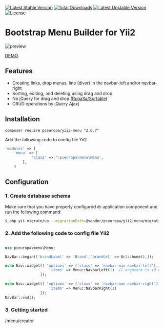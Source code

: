 [![Latest Stable Version](https://poser.pugx.org/pceuropa/yii2-menu/v/stable)](https://packagist.org/packages/pceuropa/yii2-menu) [![Total Downloads](https://poser.pugx.org/pceuropa/yii2-menu/downloads)](https://packagist.org/packages/pceuropa/yii2-menu) [![Latest Unstable Version](https://poser.pugx.org/pceuropa/yii2-menu/v/unstable)](https://packagist.org/packages/pceuropa/yii2-menu) [![License](https://poser.pugx.org/pceuropa/yii2-menu/license)](https://packagist.org/packages/pceuropa/yii2-menu)

Bootstrap Menu Builder for Yii2
============================


![preview](http://pceuropa.net/images/yii2-menu.png)

[DEMO](https://pceuropa.net/menu/creator)

## Features

 * Creating links, drop menus, line (diver) in the navbar-left and/or navbar-right
 * Sorting, editing, and deleting using drag and drop
 * No jQuery for drag and drop ([RubaXa/Sortable](https://github.com/RubaXa/Sortable))
 * CRUD operations by jQuery Ajax)
 
## Installation
```
composer require pceuropa/yii2-menu "2.0.7"
```

Add the following code to config file Yii2
```php
'modules' => [
	'menu' => [
            'class' => '\pceuropa\menu\Menu',
        ],
	]
```

## Configuration

### 1. Create database schema

Make sure that you have properly configured `db` application component and run the following command:

```bash
$ php yii migrate/up --migrationPath=@vendor/pceuropa/yii2-menu/migrations

```


### 2. Add the following code to config file Yii2
```php

use pceuropa\menu\Menu;

NavBar::begin(['brandLabel' => 'Brand','brandUrl' => Url::home(),]);

echo Nav::widget([ 'options' => ['class' => 'navbar-nav navbar-left'],
					'items' => Menu::NavbarLeft(1)  // argument is id of menu
				]);	
					
echo Nav::widget([ 'options' => ['class' => 'navbar-nav navbar-right'],
					'items' => Menu::NavbarRight(1)
				]);
NavBar::end();

```
### 3. Getting started
/menu/creator

